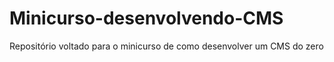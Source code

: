 # Minicurso-desenvolvendo-CMS
Repositório voltado para o minicurso de como desenvolver um CMS do zero
